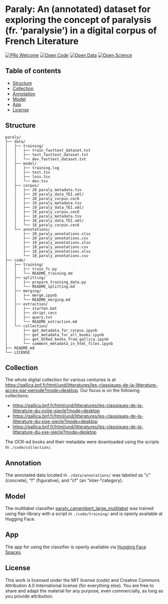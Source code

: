 # Paraly: An (annotated) dataset for exploring the concept of paralysis (fr. ‘paralysie’) in a digital corpus of French Literature

[![PRs Welcome](https://img.shields.io/badge/PRs-welcome-brightgreen.svg?style=flat-square)](http://makeapullrequest.com)
[![Open Code](https://badgen.net/static/open/code/green)](https://github.com/UB-Mannheim/paraly/tree/main/code)
[![Open Data](https://badgen.net/static/open/data/green)](https://github.com/UB-Mannheim/paraly/tree/main/data)
[![Open Science](https://badgen.net/static/open/science/green)](https://en.wikipedia.org/wiki/Open_science)

## Table of contents

* [Structure](#structure)
* [Collection](#collection)
* [Annotation](#annotation)
* [Model](#model)
* [App](#app)
* [License](#license)

## Structure

```
paraly/
├── data/
│   ├── training/
│   │   ├── train_fasttext_dataset.txt
│   │   ├── test_fasttext_dataset.txt
│   │   └── dev_fasttext_dataset.txt
│   ├── model/
│   │   ├── training.log
│   │   ├── test.tsv
│   │   ├── loss.tsv
│   │   └── dev.tsv
│   ├── corpus/
│   │   ├── 20_paraly_metadata.tsv
│   │   ├── 20_paraly_data_TEI.xml/
│   │   ├── 20_paraly_corpus.cec6
│   │   ├── 19_paraly_metadata.tsv
│   │   ├── 19_paraly_data_TEI.xml/
│   │   ├── 19_paraly_corpus.cec6
│   │   ├── 18_paraly_metadata.tsv
│   │   ├── 18_paraly_data_TEI.xml/
│   │   └── 18_paraly_corpus.cec6
│   └── annotations/
│       ├── 20_paraly_annotations.xlsx
│       ├── 20_paraly_annotations.csv
│       ├── 19_paraly_annotations.xlsx
│       ├── 19_paraly_annotations.csv
│       ├── 18_paraly_annotations.xlsx
│       └── 18_paraly_annotations.csv
├── code/
│   ├── training/
│   │   ├── train_fc.py
│   │   └── README_training.md
│   ├── splitting/
│   │   ├── prepare_training_data.py
│   │   └── README_splitting.md
│   ├── merging/
│   │   ├── merge.ipynb
│   │   └── README_merging.md
│   ├── extraction/
│   │   ├── starten.bat
│   │   ├── skript.cecs
│   │   ├── query.txt
│   │   └── README_extraction.md
│   └── collection/
│       ├── get_metadata_for_corpus.ipynb
│       ├── get_metadata_for_all_books.ipynb
│       ├── get_OCRed_books_from_gallica.ipynb
│       └── comment_metadata_in_html_files.ipynb
├── README.md
└── LICENSE
```

## Collection

The whole digital collection for various centuries is at https://gallica.bnf.fr/html/und/litteratures/les-classiques-de-la-litterature-acces-par-periode?mode=desktop. Our focus is on the following collections:

* https://gallica.bnf.fr/html/und/litteratures/les-classiques-de-la-litterature-du-xviiie-siecle?mode=desktop
* https://gallica.bnf.fr/html/und/litteratures/les-classiques-de-la-litterature-du-xixe-siecle?mode=desktop
* https://gallica.bnf.fr/html/und/litteratures/les-classiques-de-la-litterature-du-xxe-siecle?mode=desktop

The OCR-ed books and their metadata were downloaded using the scripts in `./code/collection/`.

## Annotation

The annotated data located in `./data/annotations/` was labeled as "c" (concrete), "f" (figurative), and “cf” (an “inter-“category).

## Model

The multilabel classifier [paraly_camembert_large_multilabel](https://huggingface.co/shigapov/paraly_camembert_large_multilabel/tree/main) was trained using flair-library with a script in `./code/training/` and is openly available at Hugging Face. 

## App

The app for using the classifier is openly available via [Hugging Face Spaces](https://huggingface.co/spaces/shigapov/paraly).

## License

This work is licensed under the MIT license (code) and Creative Commons Attribution 4.0 International license (for everything else). You are free to share and adapt the material for any purpose, even commercially, as long as you provide attribution.